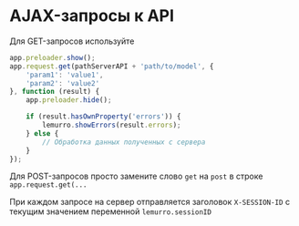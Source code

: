 # AJAX-запросы к API
Для GET-запросов используйте
```js
app.preloader.show();
app.request.get(pathServerAPI + 'path/to/model', {
    'param1': 'value1',
    'param2': 'value2'
}, function (result) {
    app.preloader.hide();

    if (result.hasOwnProperty('errors')) {
        lemurro.showErrors(result.errors);
    } else {
        // Обработка данных полученных с сервера
    }
});
```
Для POST-запросов просто замените слово `get` на `post` в строке `app.request.get(...`

При каждом запросе на сервер отправляется заголовок `X-SESSION-ID` с текущим значением переменной `lemurro.sessionID`